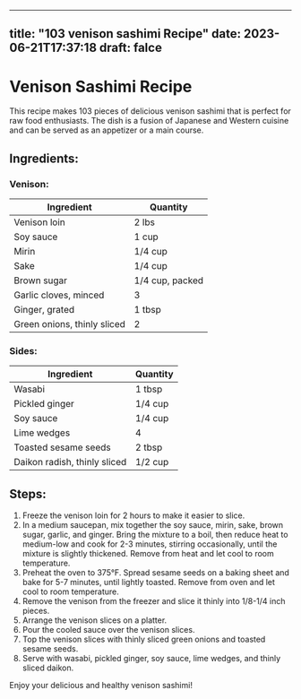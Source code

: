 
---
title: "103 venison sashimi Recipe"
date: 2023-06-21T17:37:18
draft: falce
---

# Venison Sashimi Recipe

This recipe makes 103 pieces of delicious venison sashimi that is perfect for raw food enthusiasts. The dish is a fusion of Japanese and Western cuisine and can be served as an appetizer or a main course.

## Ingredients:

### Venison:

| Ingredient | Quantity |
|------------|----------|
| Venison loin | 2 lbs    |
| Soy sauce | 1 cup |
| Mirin | 1/4 cup |
| Sake | 1/4 cup |
| Brown sugar | 1/4 cup, packed |
| Garlic cloves, minced | 3 |
| Ginger, grated | 1 tbsp |
| Green onions, thinly sliced | 2 |

### Sides:

| Ingredient | Quantity |
|------------|----------|
| Wasabi | 1 tbsp |
| Pickled ginger | 1/4 cup |
| Soy sauce | 1/4 cup |
| Lime wedges | 4 |
| Toasted sesame seeds | 2 tbsp |
| Daikon radish, thinly sliced | 1/2 cup |

## Steps:

1. Freeze the venison loin for 2 hours to make it easier to slice.
2. In a medium saucepan, mix together the soy sauce, mirin, sake, brown sugar, garlic, and ginger. Bring the mixture to a boil, then reduce heat to medium-low and cook for 2-3 minutes, stirring occasionally, until the mixture is slightly thickened. Remove from heat and let cool to room temperature.
3. Preheat the oven to 375°F. Spread sesame seeds on a baking sheet and bake for 5-7 minutes, until lightly toasted. Remove from oven and let cool to room temperature.
4. Remove the venison from the freezer and slice it thinly into 1/8-1/4 inch pieces.
5. Arrange the venison slices on a platter.
6. Pour the cooled sauce over the venison slices.
7. Top the venison slices with thinly sliced green onions and toasted sesame seeds.
8. Serve with wasabi, pickled ginger, soy sauce, lime wedges, and thinly sliced daikon.

Enjoy your delicious and healthy venison sashimi!
